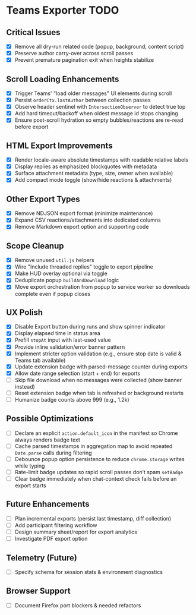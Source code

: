 # Teams Exporter TODO

## Critical Issues
- [x] Remove all dry-run related code (popup, background, content script)
- [x] Preserve author carry-over across scroll passes
- [x] Prevent premature pagination exit when heights stabilize

## Scroll Loading Enhancements
- [x] Trigger Teams' "load older messages" UI elements during scroll
- [x] Persist `orderCtx.lastAuthor` between collection passes
- [x] Observe header sentinel with `IntersectionObserver` to detect true top
- [x] Add hard timeout/backoff when oldest message id stops changing
- [x] Ensure post-scroll hydration so empty bubbles/reactions are re-read before export

## HTML Export Improvements
- [x] Render locale-aware absolute timestamps with readable relative labels
- [x] Display replies as emphasized blockquotes with metadata
- [x] Surface attachment metadata (type, size, owner when available)
- [x] Add compact mode toggle (show/hide reactions & attachments)

## Other Export Types
- [x] Remove NDJSON export format (minimize maintenance)
- [x] Expand CSV reactions/attachments into dedicated columns
- [x] Remove Markdown export option and supporting code

## Scope Cleanup
- [x] Remove unused `util.js` helpers
- [x] Wire "Include threaded replies" toggle to export pipeline
- [x] Make HUD overlay optional via toggle
- [x] Deduplicate popup `buildAndDownload` logic
- [x] Move export orchestration from popup to service worker so downloads complete even if popup closes

## UX Polish
- [x] Disable Export button during runs and show spinner indicator
- [x] Display elapsed time in status area
- [x] Prefill `stopAt` input with last-used value
- [x] Provide inline validation/error banner pattern
- [x] Implement stricter option validation (e.g., ensure stop date is valid & Teams tab available)
- [x] Update extension badge with parsed-message counter during exports
- [x] Allow date range selection (start + end) for exports
- [ ] Skip file download when no messages were collected (show banner instead)
- [ ] Reset extension badge when tab is refreshed or background restarts
- [ ] Humanize badge counts above 999 (e.g., 1.2k)

## Possible Optimizations
- [ ] Declare an explicit `action.default_icon` in the manifest so Chrome always renders badge text
- [ ] Cache parsed timestamps in aggregation map to avoid repeated `Date.parse` calls during filtering
- [ ] Debounce popup option persistence to reduce `chrome.storage` writes while typing
- [ ] Rate-limit badge updates so rapid scroll passes don’t spam `setBadge`
- [ ] Clear badge immediately when chat-context check fails before an export starts

## Future Enhancements
- [ ] Plan incremental exports (persist last timestamp, diff collection)
- [ ] Add participant filtering workflow
- [ ] Design summary sheet/report for export analytics
- [ ] Investigate PDF export option

## Telemetry (Future)
- [ ] Specify schema for session stats & environment diagnostics

## Browser Support
- [ ] Document Firefox port blockers & needed refactors
